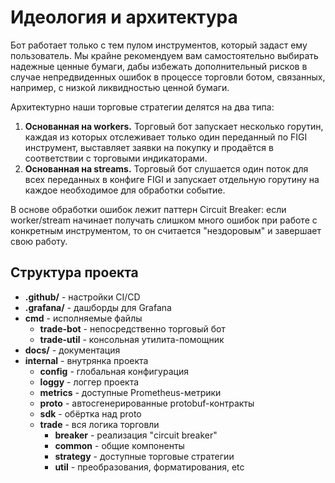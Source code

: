 # Идеология и архитектура

Бот работает только с тем пулом инструментов, который задаст ему пользователь.
Мы крайне рекомендуем вам самостоятельно выбирать надежные ценные бумаги, дабы
избежать дополнительный рисков в случае непредвиденных ошибок в процессе торговли 
ботом, связанных, например, с низкой ликвидностью ценной бумаги.

Архитектурно наши торговые стратегии делятся на два типа:
1. **Основанная на workers.** Торговый бот запускает несколько горутин, каждая из 
которых отслеживает только один переданный по FIGI инструмент, выставляет заявки
на покупку и продаётся в соответствии с торговыми индикаторами.
2. **Основанная на streams.** Торговый бот слушается один поток для всех переданных
в конфиге FIGI и запускает отдельную горутину на каждое необходимое для обработки событие.

В основе обработки ошибок лежит паттерн Circuit Breaker: если worker/stream начинает 
получать слишком много ошибок при работе с конкретным инструментом, то он считается
"нездоровым" и завершает свою работу.

## Структура проекта

- **.github/** - настройки CI/CD
- **.grafana/** - дашборды для Grafana
- **cmd** - исполняемые файлы
    - **trade-bot** - непосредственно торговый бот
    - **trade-util** - консольная утилита-помощник
- **docs/** - документация
- **internal** - внутрянка проекта
    - **config** - глобальная конфигурация
    - **loggy** - логгер проекта
    - **metrics** - доступные Prometheus-метрики
    - **proto** - автосгенерированные protobuf-контракты
    - **sdk** - обёртка над proto
    - **trade** - вся логика торговли
        - **breaker** - реализация "circuit breaker"
        - **common** - общие компоненты
        - **strategy** - доступные торговые стратегии
        - **util** - преобразования, форматирования, etc
